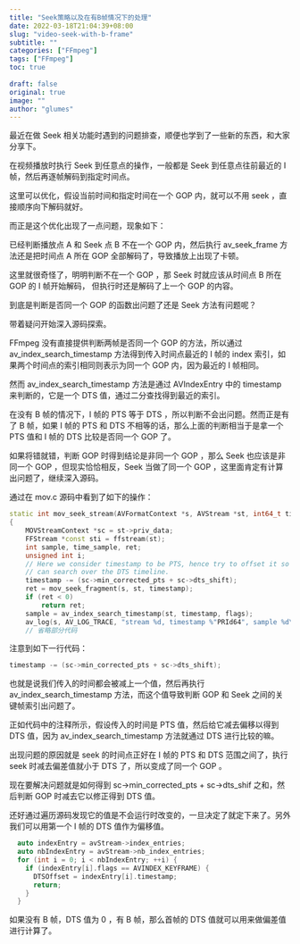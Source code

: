 ```yaml
---
title: "Seek策略以及在有B帧情况下的处理"
date: 2022-03-18T21:04:39+08:00
slug: "video-seek-with-b-frame"
subtitle: ""
categories: ["FFmpeg"]
tags: ["FFmpeg"]
toc: true
 
draft: false
original: true
image: ""
author: "glumes"
---
```


最近在做 Seek 相关功能时遇到的问题排查，顺便也学到了一些新的东西，和大家分享下。

<!--more-->

在视频播放时执行 Seek 到任意点的操作，一般都是 Seek 到任意点往前最近的 I 帧，然后再逐帧解码到指定时间点。

这里可以优化，假设当前时间和指定时间在一个 GOP 内，就可以不用 seek ，直接顺序向下解码就好。

而正是这个优化出现了一点问题，现象如下：

已经判断播放点 A 和 Seek 点 B 不在一个 GOP 内，然后执行 av_seek_frame 方法还是把时间点 A 所在 GOP 全部解码了，导致播放上出现了卡顿。

这里就很奇怪了，明明判断不在一个 GOP ，那 Seek 时就应该从时间点 B 所在 GOP 的 I 帧开始解码， 但执行时还是解码了上一个 GOP 的内容。

到底是判断是否同一个 GOP 的函数出问题了还是 Seek 方法有问题呢？

带着疑问开始深入源码探索。

FFmpeg 没有直接提供判断两帧是否同一个 GOP 的方法，所以通过 av_index_search_timestamp 方法得到传入时间点最近的 I 帧的 index 索引，如果两个时间点的索引相同则表示为同一个 GOP 内，因为最近的 I 帧相同。


然而 av_index_search_timestamp 方法是通过 AVIndexEntry 中的 timestamp 来判断的，它是一个 DTS 值，通过二分查找得到最近的索引。

在没有 B 帧的情况下，I 帧的 PTS 等于 DTS ，所以判断不会出问题。然而正是有了 B 帧，如果 I 帧的 PTS 和 DTS 不相等的话，那么上面的判断相当于是拿一个 PTS 值和 I 帧的 DTS 比较是否同一个 GOP 了。

如果将错就错，判断 GOP 时得到结论是非同一个 GOP ，那么 Seek 也应该是非同一个 GOP ，但现实恰恰相反，Seek 当做了同一个 GOP ，这里面肯定有计算出问题了，继续深入源码。

通过在 mov.c 源码中看到了如下的操作：

```cpp
static int mov_seek_stream(AVFormatContext *s, AVStream *st, int64_t timestamp, int flags)
{
    MOVStreamContext *sc = st->priv_data;
    FFStream *const sti = ffstream(st);
    int sample, time_sample, ret;
    unsigned int i;
    // Here we consider timestamp to be PTS, hence try to offset it so that we
    // can search over the DTS timeline.
    timestamp -= (sc->min_corrected_pts + sc->dts_shift);
    ret = mov_seek_fragment(s, st, timestamp);
    if (ret < 0)
        return ret;
    sample = av_index_search_timestamp(st, timestamp, flags);
    av_log(s, AV_LOG_TRACE, "stream %d, timestamp %"PRId64", sample %d\n", st->index, timestamp, sample);
    // 省略部分代码
```

注意到如下一行代码：

```cpp
timestamp -= (sc->min_corrected_pts + sc->dts_shift);
```

也就是说我们传入的时间都会被减上一个值，然后再执行 av_index_search_timestamp 方法，而这个值导致判断 GOP 和 Seek 之间的关键帧索引出问题了。

正如代码中的注释所示，假设传入的时间是 PTS 值，然后给它减去偏移以得到 DTS 值，因为 av_index_search_timestamp 方法就通过 DTS 进行比较的嘛。

出现问题的原因就是 seek 的时间点正好在 I 帧的 PTS 和 DTS 范围之间了，执行 seek 时减去偏差值就小于 DTS 了，所以变成了同一个 GOP 。

现在要解决问题就是如何得到 sc->min_corrected_pts + sc->dts_shif 之和，然后判断 GOP 时减去它以修正得到 DTS 值。

还好通过遍历源码发现它的值是不会运行时改变的，一旦决定了就定下来了。另外我们可以用第一个 I 帧的 DTS 值作为偏移值。

```cpp
  auto indexEntry = avStream->index_entries;
  auto nbIndexEntry = avStream->nb_index_entries;
  for (int i = 0; i < nbIndexEntry; ++i) {
    if (indexEntry[i].flags == AVINDEX_KEYFRAME) {
      DTSOffset = indexEntry[i].timestamp;
      return;
    }
  }
```

如果没有 B 帧，DTS 值为 0 ，有 B 帧，那么首帧的 DTS 值就可以用来做偏差值进行计算了。